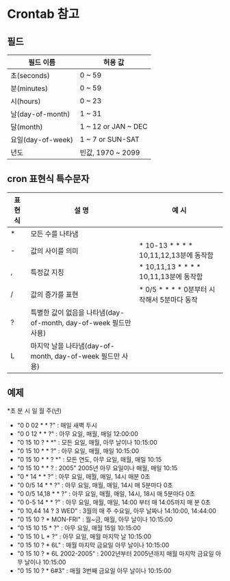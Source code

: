 # Crontab 참고

## 필드
| 필드 이름 | 허용 값 | 
| --- | --- |
| 초(seconds) |  0 ~ 59 |
| 분(minutes) |  0 ~ 59 |
| 시(hours) |  0 ~ 23 |
| 날(day-of-month) | 1 ~ 31 |
| 달(month) | 1 ~ 12 or JAN ~ DEC |
| 요일(day-of-week) | 1 ~ 7 or SUN-SAT |
| 년도 | 빈값, 1970 ~ 2099 |

## cron 표현식 특수문자
| 표 현 식 | 설 명 | 예 시 |
| ------ | ----- | ------ |
| * | 모든 수를 나타냄 | |
| - | 값의 사이를 의미 | * 10-13 * * * * 10,11,12,13분에 동작함 |
| , | 특정값 지칭 | * 10,11,13 * * * * 10,11,13분에 동작함 |
| / | 값의 증가를 표현 |  * 0/5 * * * * 0분부터 시작해서 5분마다 동작 |
| ? | 특별한 값이 없음을 나타냄(day-of-month, day-of-week 필드만 사용) | |
| L | 마지막 날을 나타냄(day-of-month, day-of-week 필드만 사용) | | 

## 예제
*초 분 시 일 월 주(년)
- "0 0 02 * * ?" : 매일 새벽 두시
- "0 0 12 * * ?" : 아무 요일, 매월, 매일 12:00:00
- "0 15 10 ? * *" : 모든 요일, 매월, 아무 날이나 10:15:00 
- "0 15 10 * * ?" : 아무 요일, 매월, 매일 10:15:00 
- "0 15 10 * * ? *" : 모든 연도, 아무 요일, 매월, 매일 10:15 
- "0 15 10 * * ? : 2005" 2005년 아무 요일이나 매월, 매일 10:15 
- "0 * 14 * * ?" : 아무 요일, 매월, 매일, 14시 매분 0초 
- "0 0/5 14 * * ?" : 아무 요일, 매월, 매일, 14시 매 5분마다 0초 
- "0 0/5 14,18 * * ?" : 아무 요일, 매월, 매일, 14시, 18시 매 5분마다 0초 
- "0 0-5 14 * * ?" : 아무 요일, 매월, 매일, 14:00 부터 매 14:05까지 매 분 0초 
- "0 10,44 14 ? 3 WED" : 3월의 매 주 수요일, 아무 날짜나 14:10:00, 14:44:00 
- "0 15 10 ? * MON-FRI" : 월~금, 매월, 아무 날이나 10:15:00 
- "0 15 10 15 * ?" : 아무 요일, 매월 15일 10:15:00 
- "0 15 10 L * ?" : 아무 요일, 매월 마지막 날 10:15:00 
- "0 15 10 ? * 6L" : 매월 마지막 금요일 아무 날이나 10:15:00 
- "0 15 10 ? * 6L 2002-2005" : 2002년부터 2005년까지 매월 마지막 금요일 아무 날이나 10:15:00 
- "0 15 10 ? * 6#3" : 매월 3번째 금요일 아무 날이나 10:15:00
